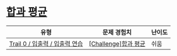 # [합과 평균](https://www.codetree.ai/trails/complete/curated-cards/nl-pre-input-output-practice-1)

|유형|문제 경험치|난이도|
|---|---|---|
|[Trail 0 / 입출력 / 입출력 연습](https://www.codetree.ai/trail-info/codetree-101/)|[[Challenge]합과 평균](https://www.codetree.ai/trails/complete/curated-cards/nl-pre-input-output-practice-1/)|쉬움|

